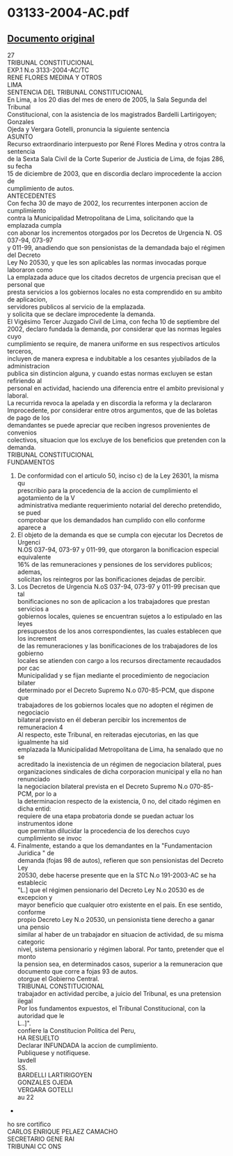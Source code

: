 
03133-2004-AC.pdf
=================
  
[Documento original](https://tc.gob.pe/jurisprudencia/2005/03133-2004-AC.pdf)  
---  
27  
TRIBUNAL CONSTITUCIONAL  
EXP.1 N.o 3133-2004-AC/TC  
RENE FLORES MEDINA Y OTROS  
LIMA  
SENTENCIA DEL TRIBUNAL CONSTITUCIONAL  
En Lima, a los 20 dias del mes de enero de 2005, la Sala Segunda del Tribunal  
Constitucional, con la asistencia de los magistrados Bardelli Lartirigoyen; Gonzales  
Ojeda y Vergara Gotelli, pronuncia la siguiente sentencia  
ASUNTO  
Recurso extraordinario interpuesto por René Flores Medina y otros contra la sentencia  
de la Sexta Sala Civil de la Corte Superior de Justicia de Lima, de fojas 286, su fecha  
15 de diciembre de 2003, que en discordia declaro improcedente la accion de  
cumplimiento de autos.  
ANTECEDENTES  
Con fecha 30 de mayo de 2002, los recurrentes interponen accion de cumplimiento  
contra la Municipalidad Metropolitana de Lima, solicitando que la emplazada cumpla  
con abonar los incrementos otorgados por los Decretos de Urgencia N. OS 037-94, 073-97  
y 011-99, anadiendo que son pensionistas de la demandada bajo el régimen del Decreto  
Ley No 20530, y que les son aplicables las normas invocadas porque laboraron como  
La emplazada aduce que los citados decretos de urgencia precisan que el personal que  
presta servicios a los gobiernos locales no esta comprendido en su ambito de aplicacion,  
servidores publicos al servicio de la emplazada.  
y solicita que se declare improcedente la demanda.  
El Vigésimo Tercer Juzgado Civil de Lima, con fecha 10 de septiembre del  
2002, declaro fundada la demanda, por considerar que las normas legales cuyo  
cumplimiento se require, de manera uniforme en sus respectivos articulos terceros,  
incluyen de manera expresa e indubitable a los cesantes yjubilados de la administracion  
publica sin distincion alguna, y cuando estas normas excluyen se estan refiriendo al  
personal en actividad, haciendo una diferencia entre el ambito previsional y laboral.  
La recurrida revoca la apelada y en discordia la reforma y la declararon  
Improcedente, por considerar entre otros argumentos, que de las boletas de pago de los  
demandantes se puede apreciar que reciben ingresos provenientes de convenios  
colectivos, situacion que los excluye de los beneficios que pretenden con la demanda.  
TRIBUNAL CONSTITUCIONAL  
FUNDAMENTOS  
1. De conformidad con el articulo 50, inciso c) de la Ley 26301, la misma qu  
prescribio para la procedencia de la accion de cumplimiento el agotamiento de la V  
administrativa mediante requerimiento notarial del derecho pretendido, se pued  
comprobar que los demandados han cumplido con ello conforme aparece a  
2. El objeto de la demanda es que se cumpla con ejecutar los Decretos de Urgenci  
N.OS 037-94, 073-97 y 011-99, que otorgaron la bonificacion especial equivalente  
16% de las remuneraciones y pensiones de los servidores publicos; ademas,  
solicitan los reintegros por las bonificaciones dejadas de percibir.  
3. Los Decretos de Urgencia N.oS 037-94, 073-97 y 011-99 precisan que tal  
bonificaciones no son de aplicacion a los trabajadores que prestan servicios a  
gobiernos locales, quienes se encuentran sujetos a lo estipulado en las leyes  
presupuestos de los anos correspondientes, las cuales establecen que los increment  
de las remuneraciones y las bonificaciones de los trabajadores de los gobierno  
locales se atienden con cargo a los recursos directamente recaudados por cac  
Municipalidad y se fijan mediante el procedimiento de negociacion bilater  
determinado por el Decreto Supremo N.o 070-85-PCM, que dispone que  
trabajadores de los gobiernos locales que no adopten el régimen de negociacio  
bilateral previsto en él deberan percibir los incrementos de remuneracion 4  
Al respecto, este Tribunal, en reiteradas ejecutorias, en las que igualmente ha sid  
emplazada la Municipalidad Metropolitana de Lima, ha senalado que no se  
acreditado la inexistencia de un régimen de negociacion bilateral, pues  
organizaciones sindicales de dicha corporacion municipal y ella no han renunciado  
la negociacion bilateral prevista en el Decreto Supremo N.o 070-85-PCM, por lo a  
la determinacion respecto de la existencia, 0 no, del citado régimen en dicha entid:  
requiere de una etapa probatoria donde se puedan actuar los instrumentos idone  
que permitan dilucidar la procedencia de los derechos cuyo cumplimiento se invoc  
5. Finalmente, estando a que los demandantes en la "Fundamentacion Juridica " de  
demanda (fojas 98 de autos), refieren que son pensionistas del Decreto Ley  
20530, debe hacerse presente que en la STC N.o 191-2003-AC se ha establecic  
"L.] que el régimen pensionario del Decreto Ley N.o 20530 es de excepcion y  
 mayor beneficio que cualquier otro existente en el pais. En ese sentido, conforme  
propio Decreto Ley N.o 20530, un pensionista tiene derecho a ganar una pensio  
similar al haber de un trabajador en situacion de actividad, de su misma categoric  
nivel, sistema pensionario y régimen laboral. Por tanto, pretender que el monto  
la pension sea, en determinados casos, superior a la remuneracion que  
documento que corre a fojas 93 de autos.  
otorgue el Gobierno Central.  
TRIBUNAL CONSTITUCIONAL  
trabajador en actividad percibe, a juicio del Tribunal, es una pretension ilegal  
Por los fundamentos expuestos, el Tribunal Constitucional, con la autoridad que le  
L..]".  
confiere la Constitucion Politica del Peru,  
HA RESUELTO  
Declarar INFUNDADA la accion de cumplimiento.  
Publiquese y notifiquese.  
lavdell  
SS.  
BARDELLI LARTIRIGOYEN  
GONZALES OJEDA  
VERGARA GOTELLI  
au 22  
-  
ho sre cortifico  
CARLOS ENRIQUE PELAEZ CAMACHO  
SECRETARIO GENE RAI  
TRIBUNAI CC ONS